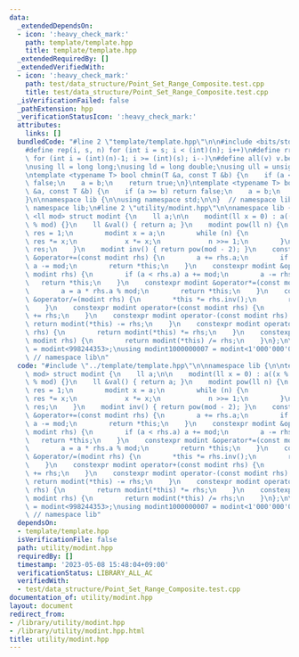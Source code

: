 ```yaml
---
data:
  _extendedDependsOn:
  - icon: ':heavy_check_mark:'
    path: template/template.hpp
    title: template/template.hpp
  _extendedRequiredBy: []
  _extendedVerifiedWith:
  - icon: ':heavy_check_mark:'
    path: test/data_structure/Point_Set_Range_Composite.test.cpp
    title: test/data_structure/Point_Set_Range_Composite.test.cpp
  _isVerificationFailed: false
  _pathExtension: hpp
  _verificationStatusIcon: ':heavy_check_mark:'
  attributes:
    links: []
  bundledCode: "#line 2 \"template/template.hpp\"\n\n#include <bits/stdc++.h>\n\n\
    #define rep(i, s, n) for (int i = s; i < (int)(n); i++)\n#define rrep(i, s, n)\
    \ for (int i = (int)(n)-1; i >= (int)(s); i--)\n#define all(v) v.begin(), v.end()\n\
    \nusing ll = long long;\nusing ld = long double;\nusing ull = unsigned long long;\n\
    \ntemplate <typename T> bool chmin(T &a, const T &b) {\n    if (a <= b) return\
    \ false;\n    a = b;\n    return true;\n}\ntemplate <typename T> bool chmax(T\
    \ &a, const T &b) {\n    if (a >= b) return false;\n    a = b;\n    return true;\n\
    }\n\nnamespace lib {\n\nusing namespace std;\n\n}  // namespace lib\n\n// using\
    \ namespace lib;\n#line 2 \"utility/modint.hpp\"\n\nnamespace lib {\n\ntemplate\
    \ <ll mod> struct modint {\n    ll a;\n\n    modint(ll x = 0) : a((x % mod + mod)\
    \ % mod) {}\n    ll &val() { return a; }\n    modint pow(ll n) {\n        modint\
    \ res = 1;\n        modint x = a;\n        while (n) {\n            if (n & 1)\
    \ res *= x;\n            x *= x;\n            n >>= 1;\n        }\n        return\
    \ res;\n    }\n    modint inv() { return pow(mod - 2); }\n    constexpr modint\
    \ &operator+=(const modint rhs) {\n        a += rhs.a;\n        if (a >= mod)\
    \ a -= mod;\n        return *this;\n    }\n    constexpr modint &operator-=(const\
    \ modint rhs) {\n        if (a < rhs.a) a += mod;\n        a -= rhs.a;\n     \
    \   return *this;\n    }\n    constexpr modint &operator*=(const modint rhs) {\n\
    \        a = a * rhs.a % mod;\n        return *this;\n    }\n    constexpr modint\
    \ &operator/=(modint rhs) {\n        *this *= rhs.inv();\n        return *this;\n\
    \    }\n    constexpr modint operator+(const modint rhs) {\n        return modint(*this)\
    \ += rhs;\n    }\n    constexpr modint operator-(const modint rhs) {\n       \
    \ return modint(*this) -= rhs;\n    }\n    constexpr modint operator*(const modint\
    \ rhs) {\n        return modint(*this) *= rhs;\n    }\n    constexpr modint operator/(const\
    \ modint rhs) {\n        return modint(*this) /= rhs;\n    }\n};\n\nusing modint998244353\
    \ = modint<998244353>;\nusing modint1000000007 = modint<1'000'000'007>;\n\n} \
    \ // namespace lib\n"
  code: "#include \"../template/template.hpp\"\n\nnamespace lib {\n\ntemplate <ll\
    \ mod> struct modint {\n    ll a;\n\n    modint(ll x = 0) : a((x % mod + mod)\
    \ % mod) {}\n    ll &val() { return a; }\n    modint pow(ll n) {\n        modint\
    \ res = 1;\n        modint x = a;\n        while (n) {\n            if (n & 1)\
    \ res *= x;\n            x *= x;\n            n >>= 1;\n        }\n        return\
    \ res;\n    }\n    modint inv() { return pow(mod - 2); }\n    constexpr modint\
    \ &operator+=(const modint rhs) {\n        a += rhs.a;\n        if (a >= mod)\
    \ a -= mod;\n        return *this;\n    }\n    constexpr modint &operator-=(const\
    \ modint rhs) {\n        if (a < rhs.a) a += mod;\n        a -= rhs.a;\n     \
    \   return *this;\n    }\n    constexpr modint &operator*=(const modint rhs) {\n\
    \        a = a * rhs.a % mod;\n        return *this;\n    }\n    constexpr modint\
    \ &operator/=(modint rhs) {\n        *this *= rhs.inv();\n        return *this;\n\
    \    }\n    constexpr modint operator+(const modint rhs) {\n        return modint(*this)\
    \ += rhs;\n    }\n    constexpr modint operator-(const modint rhs) {\n       \
    \ return modint(*this) -= rhs;\n    }\n    constexpr modint operator*(const modint\
    \ rhs) {\n        return modint(*this) *= rhs;\n    }\n    constexpr modint operator/(const\
    \ modint rhs) {\n        return modint(*this) /= rhs;\n    }\n};\n\nusing modint998244353\
    \ = modint<998244353>;\nusing modint1000000007 = modint<1'000'000'007>;\n\n} \
    \ // namespace lib"
  dependsOn:
  - template/template.hpp
  isVerificationFile: false
  path: utility/modint.hpp
  requiredBy: []
  timestamp: '2023-05-08 15:48:04+09:00'
  verificationStatus: LIBRARY_ALL_AC
  verifiedWith:
  - test/data_structure/Point_Set_Range_Composite.test.cpp
documentation_of: utility/modint.hpp
layout: document
redirect_from:
- /library/utility/modint.hpp
- /library/utility/modint.hpp.html
title: utility/modint.hpp
---
```


